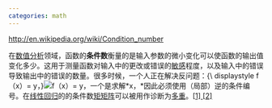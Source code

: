 ```yaml
---
categories: math
---
```

http://en.wikipedia.org/wiki/Condition_number

在[数值分析](https://en.wikipedia.org/wiki/Numerical_analysis)领域，函数的**条件数**衡量的是输入参数的微小变化可以使函数的输出值变化多少。这用于测量函数对输入中的更改或错误的[敏感](https://en.wikipedia.org/wiki/Sensitivity_analysis)程度，以及输入中的错误导致输出中的错误的数量。很多时候，一个人正在解决反问题：{\ displaystyle f（x）= y，}![f（x）= y，](https://wikimedia.org/api/rest_v1/media/math/render/svg/cccc04a8c310cc7a356bbba88e8fb884e925aceb)一个是求解*x，*因此必须使用（局部）逆的条件编号。在[线性回归](https://en.wikipedia.org/wiki/Linear_regression)的的条件数[矩矩阵](https://en.wikipedia.org/wiki/Moment_matrix)可以被用作诊断为[多重](https://en.wikipedia.org/wiki/Multicollinearity)。[[1\] ](https://en.wikipedia.org/wiki/Condition_number#cite_note-1)[[2\]](https://en.wikipedia.org/wiki/Condition_number#cite_note-2)

